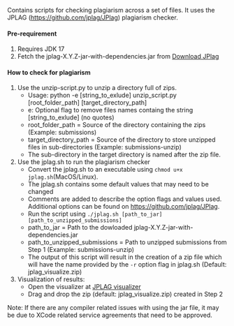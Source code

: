 Contains scripts for checking plagiarism across a set of files. It uses the JPLAG (https://github.com/jplag/JPlag) plagiarism checker. 

#### Pre-requirement 
1. Requires JDK 17
2. Fetch the jplag-X.Y.Z-jar-with-dependencies.jar from [Download JPlag](https://github.com/jplag/jplag/releases)

#### How to check for plagiarism
1. Use the unzip-script.py to unzip a directory full of zips.
    - Usage: python -e [string_to_exlude] unzip_script.py [root_folder_path] [target_directory_path]
    - e: Optional flag to remove files names containg the string [string_to_exlude] (no quotes)
    - root_folder_path = Source of the directory containing the zips (Example: submissions)
    - target_directory_path =  Source of the directory to store unzipped files in sub-directories (Example: submissions-unzip)
    - The sub-directory in the target directory is named after the zip file.
2. Use the jplag.sh to run the plagiarism checker
    - Convert the jplag.sh to an executable using ```chmod u+x jplag.sh```(MacOS/Linux).
    - The jplag.sh contains some default values that may need to be changed
    - Comments are added to describe the option flags and values used. Additional options can be found on https://github.com/jplag/JPlag.
    - Run the script using ```./jplag.sh [path_to_jar] [path_to_unzipped_submissions]```
    - path_to_jar = Path to the dowloaded jplag-X.Y.Z-jar-with-dependencies.jar
    - path_to_unzipped_submissions = Path to unzipped submissions from Step 1 (Example: submissions-unzip)
    - The output of this script will result in the creation of a zip file which will have the name provided by the ```-r``` option flag in jplag.sh (Default: jplag_visualize.zip)
3. Visualization of results:
    - Open the visualizer at [JPLAG visualizer](https://jplag.github.io/JPlag/)
    - Drag and drop the zip (default: jplag_visualize.zip) created in Step 2

Note: If there are any compiler related issues with using the jar file, it may be due to XCode related service agreements that need to be approved.


